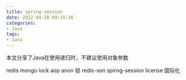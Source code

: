```yaml
---
title: spring-session
date: 2022-04-28 09:15:16
categories: 
- Java
tags: 
- Java
---
```

本文分享了Java在使用递归时，不建议使用对象参数
<!-- more -->



redis 
mongo
lock
aop anon
锁 redis-son
spirng-session
license
国际化